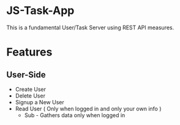 # JS-Task-App

This is a fundamental User/Task Server using REST API measures.

# Features

## User-Side

- Create User
- Delete User
- Signup a New User
- Read User ( Only when logged in and only your own info )
   * Sub -  Gathers data only when logged in
 
